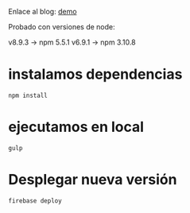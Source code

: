 
Enlace al blog: [demo](https://adangonzalezlopez.com/blog-adangnzlz)

Probado con versiones de node:

v8.9.3 -> npm 5.5.1
v6.9.1 -> npm 3.10.8

# instalamos dependencias

`npm install`

# ejecutamos en local

`gulp`


# Desplegar nueva versión
`firebase deploy`